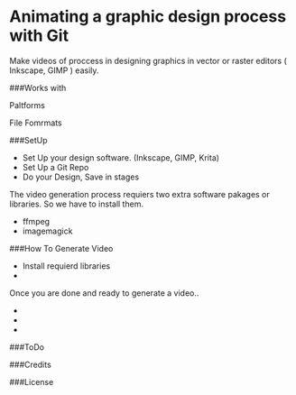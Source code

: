 # Animating a graphic design process with Git

Make videos of proccess in designing graphics in vector or raster editors ( Inkscape, GIMP ) easily.

###Works with

Paltforms

File Fomrmats

###SetUp

  - Set Up your design software. (Inkscape, GIMP, Krita)
  - Set Up a Git Repo
  - Do your Design, Save in stages


The video generation process requiers two extra software pakages or libraries. So we have to install them.

  - ffmpeg
  - imagemagick


###How To Generate Video

  - Install requierd libraries
  - 


Once you are done and ready to generate a video..

  -  
  - 
  - 



###ToDo


###Credits


###License 
